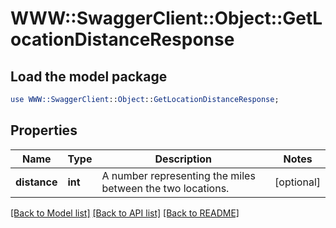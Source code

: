 # WWW::SwaggerClient::Object::GetLocationDistanceResponse

## Load the model package
```perl
use WWW::SwaggerClient::Object::GetLocationDistanceResponse;
```

## Properties
Name | Type | Description | Notes
------------ | ------------- | ------------- | -------------
**distance** | **int** | A number representing the miles between the two locations. | [optional] 

[[Back to Model list]](../README.md#documentation-for-models) [[Back to API list]](../README.md#documentation-for-api-endpoints) [[Back to README]](../README.md)


